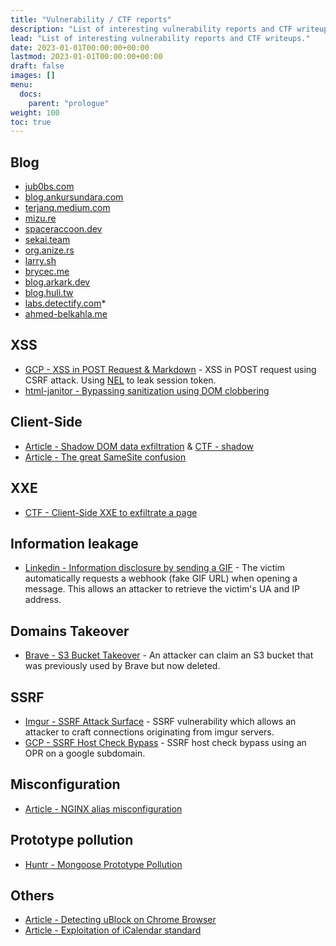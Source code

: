 ```yaml
---
title: "Vulnerability / CTF reports"
description: "List of interesting vulnerability reports and CTF writeups."
lead: "List of interesting vulnerability reports and CTF writeups."
date: 2023-01-01T00:00:00+00:00
lastmod: 2023-01-01T00:00:00+00:00
draft: false
images: []
menu:
  docs:
    parent: "prologue"
weight: 100
toc: true
---
```


## Blog

- [jub0bs.com](https://jub0bs.com/posts/)
- [blog.ankursundara.com](https://blog.ankursundara.com/)
- [terjanq.medium.com](https://terjanq.medium.com/)
- [mizu.re](https://mizu.re/)
- [spaceraccoon.dev](https://spaceraccoon.dev/)
- [sekai.team](https://sekai.team/tags/web/)
- [org.anize.rs](https://org.anize.rs/writeups/)
- [larry.sh](https://larry.sh/)
- [brycec.me](https://brycec.me/blog)
- [blog.arkark.dev](https://blog.arkark.dev/)
- [blog.huli.tw](https://blog.huli.tw/en/categories/)
- [labs.detectify.com](https://labs.detectify.com/tag/frans-rosen/)*
- [ahmed-belkahla.me](https://ahmed-belkahla.me/#posts)

## XSS

- [GCP - XSS in POST Request & Markdown](https://obmiblog.blogspot.com/2022/12/gcp-2022-few-bugs-in-google-cloud-shell.html) - XSS in POST request using CSRF attack. Using [NEL](https://web.dev/network-error-logging/) to leak session token.
- [html-janitor - Bypassing sanitization using DOM clobbering](https://hackerone.com/reports/308158)

## Client-Side

- [Article - Shadow DOM data exfiltration](https://blog.ankursundara.com/shadow-dom/) & [CTF - shadow](https://github.com/Super-Guesser/ctf/blob/master/2022/dicectf/shadow.md)
- [Article - The great SameSite confusion](https://jub0bs.com/posts/2021-01-29-great-samesite-confusion/)

## XXE

- [CTF - Client-Side XXE to exfiltrate a page](https://github.com/dicegang/dicectf-2023-challenges/tree/main/web/impossible-xss)

## Information leakage

- [Linkedin - Information disclosure by sending a GIF](https://hackerone.com/reports/1801427) - The victim automatically requests a webhook (fake GIF URL) when opening a message. This allows an attacker to retrieve the victim's UA and IP address.

## Domains Takeover

- [Brave - S3 Bucket Takeover](https://hackerone.com/reports/1835133) - An attacker can claim an S3 bucket that was previously used by Brave but now deleted.

## SSRF

- [Imgur - SSRF Attack Surface](https://hackerone.com/reports/115748) - SSRF vulnerability which allows an attacker to craft connections originating from imgur servers.
- [GCP - SSRF Host Check Bypass](https://blog.geekycat.in/client-side-ssrf-to-google-cloud-project-takeover/) - SSRF host check bypass using an OPR on a google subdomain.

## Misconfiguration

- [Article - NGINX alias misconfiguration](https://labs.hakaioffsec.com/nginx-alias-traversal/)

## Prototype pollution

- [Huntr - Mongoose Prototype Pollution](https://huntr.dev/bounties/1eef5a72-f6ab-4f61-b31d-fc66f5b4b467/)

## Others

- [Article - Detecting uBlock on Chrome Browser](https://blog.ankursundara.com/checking-enumerating-a-users-browser-extensions/)
- [Article - Exploitation of iCalendar standard](https://spaceraccoon.dev/exploiting-icalendar-properties-enterprise-applications/)
